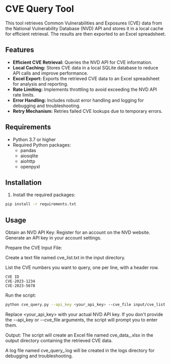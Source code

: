 # CVE Query Tool

This tool retrieves Common Vulnerabilities and Exposures (CVE) data from the National Vulnerability Database (NVD) API and stores it in a local cache for efficient retrieval. The results are then exported to an Excel spreadsheet.

## Features

* **Efficient CVE Retrieval:** Queries the NVD API for CVE information.
* **Local Caching:** Stores CVE data in a local SQLite database to reduce API calls and improve performance.
* **Excel Export:** Exports the retrieved CVE data to an Excel spreadsheet for analysis and reporting.
* **Rate Limiting:** Implements throttling to avoid exceeding the NVD API rate limits.
* **Error Handling:** Includes robust error handling and logging for debugging and troubleshooting.
* **Retry Mechanism:** Retries failed CVE lookups due to temporary errors.

## Requirements

* Python 3.7 or higher
* Required Python packages:
    * pandas
    * aiosqlite
    * aiohttp
    * openpyxl

## Installation

1. Install the required packages:
```bash
pip install -r requirements.txt
```


## Usage
Obtain an NVD API Key:
Register for an account on the NVD website.
Generate an API key in your account settings.

Prepare the CVE Input File:

Create a text file named cve_list.txt in the input directory.

List the CVE numbers you want to query, one per line, with a header row.
```text
CVE ID
CVE-2023-1234
CVE-2023-5678
```


Run the script:
```bash
python cve_query.py --api_key <your_api_key> --cve_file input/cve_list.txt
```


Replace <your_api_key> with your actual NVD API key.
If you don't provide the --api_key or --cve_file arguments, the script will prompt you to enter them.

Output:
The script will create an Excel file named cve_data_<timestamp>.xlsx in the output directory containing the retrieved CVE data.

A log file named cve_query_<timestamp>.log will be created in the logs directory for debugging and troubleshooting.
